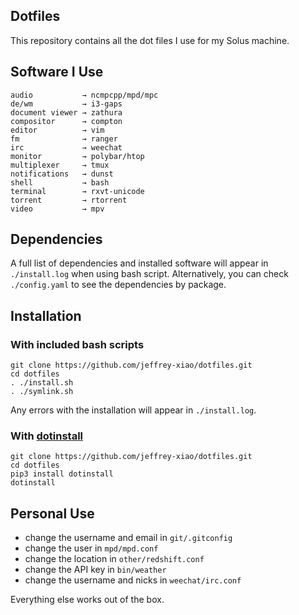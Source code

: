 ## Dotfiles
This repository contains all the dot files I use for my Solus machine.

## Software I Use
```
audio           → ncmpcpp/mpd/mpc
de/wm           → i3-gaps
document viewer → zathura
compositor      → compton
editor          → vim
fm              → ranger
irc             → weechat
monitor         → polybar/htop
multiplexer     → tmux
notifications   → dunst
shell           → bash
terminal        → rxvt-unicode
torrent         → rtorrent
video           → mpv
```

## Dependencies
A full list of dependencies and installed software will appear in `./install.log` when using bash script.
Alternatively, you can check `./config.yaml` to see the dependencies by package.

## Installation
### With included bash scripts
~~~
git clone https://github.com/jeffrey-xiao/dotfiles.git
cd dotfiles
. ./install.sh
. ./symlink.sh
~~~
Any errors with the installation will appear in `./install.log`.

### With [dotinstall](https://github.com/jeffrey-xiao/dotinstall)
~~~
git clone https://github.com/jeffrey-xiao/dotfiles.git
cd dotfiles
pip3 install dotinstall
dotinstall
~~~


## Personal Use
 - change the username and email in `git/.gitconfig`
 - change the user in `mpd/mpd.conf`
 - change the location in `other/redshift.conf`
 - change the API key in `bin/weather`
 - change the username and nicks in `weechat/irc.conf`

Everything else works out of the box.
